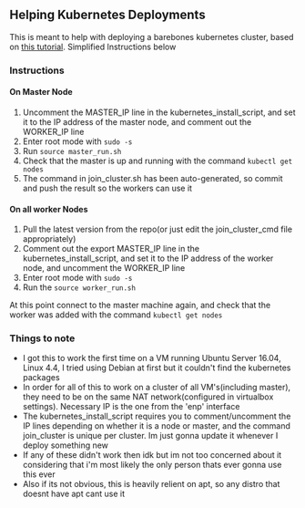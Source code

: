 ## Helping Kubernetes Deployments
This is meant to help with deploying a barebones kubernetes cluster, based on [this tutorial](https://blog.sourcerer.io/a-kubernetes-quick-start-for-people-who-know-just-enough-about-docker-to-get-by-71c5933b4633#3664).
Simplified Instructions below


### Instructions
#### On Master Node
1. Uncomment the MASTER_IP line in the kubernetes_install_script, and set it to the IP address of the master node, and comment out the WORKER_IP line
2. Enter root mode with `sudo -s`
3. Run `source master_run.sh`
4. Check that the master is up and running with the command `kubectl get nodes`
5. The command in join_cluster.sh has been auto-generated, so commit and push the result so the workers can use it
#### On all worker Nodes
1. Pull the latest version from the repo(or just edit the join_cluster_cmd file appropriately)
2. Comment out the export MASTER_IP line in the kubernetes_install_script, and set it to the IP address of the worker node, and uncomment the WORKER_IP line
3. Enter root mode with `sudo -s`
4. Run the `source worker_run.sh`

At this point connect to the master machine again, and check that the worker was added with the command `kubectl get nodes`

### Things to note
* I got this to work the first time on a VM running Ubuntu Server 16.04, Linux 4.4, I tried using Debian at first but it couldn't find the kubernetes packages
* In order for all of this to work on a cluster of all VM's(including master), they need to be on the same NAT network(configured in virtualbox settings). Necessary IP is the one from the 'enp' interface
* The kubernetes_install_script requires you to comment/uncomment the IP lines depending on whether it is a node or master, and the command join_cluster is unique per cluster. Im just gonna update it whenever I deploy something new
* If any of these didn't work then idk but im not too concerned about it considering that i'm most likely the only person thats ever gonna use this ever
* Also if its not obvious, this is heavily relient on apt, so any distro that doesnt have apt cant use it
